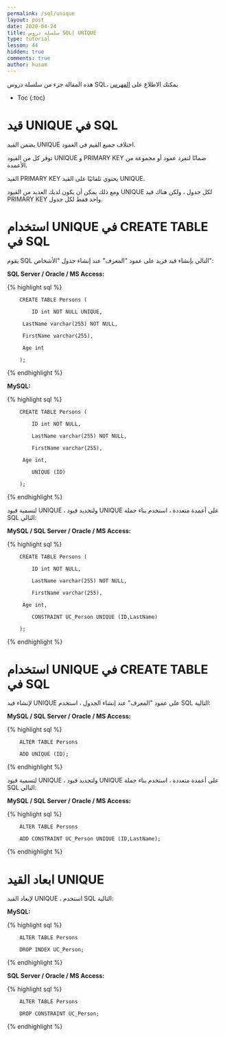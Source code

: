 ```yaml
---
permalink: /sql/unique
layout: post
date: 2020-04-24
title: سلسلة دروس SQL| UNIQUE
type: tutorial
lesson: 44
hidden: true
comments: true
author: husam
---
```


هذه المقالة جزء من سلسلة دروس SQL، يمكنك الاطلاع على [الفهرس](intro)

* Toc
{:toc}

# قيد UNIQUE في SQL

يضمن القيد UNIQUE اختلاف جميع القيم في العمود.

توفر كل من القيود UNIQUE و PRIMARY KEY ضمانًا لتفرد عمود أو مجموعة من الأعمدة.

القيد PRIMARY KEY يحتوي تلقائيًا على القيد UNIQUE.

ومع ذلك يمكن أن يكون لديك العديد من القيود UNIQUE لكل جدول ، ولكن هناك قيد PRIMARY KEY واحد فقط لكل جدول.

# استخدام UNIQUE في CREATE TABLE في SQL

يقوم SQL التالي بإنشاء قيد فريد على عمود "المعرف" عند إنشاء جدول "الأشخاص":

**SQL Server / Oracle / MS Access:**

{% highlight sql %}

		CREATE TABLE Persons (

    		ID int NOT NULL UNIQUE,

   		 LastName varchar(255) NOT NULL,

   		 FirstName varchar(255),

   		 Age int

		);

{% endhighlight %}

**MySQL:**

{% highlight sql %}

		CREATE TABLE Persons (

    		ID int NOT NULL,

    		LastName varchar(255) NOT NULL,

    		FirstName varchar(255),

   		 Age int,

    		UNIQUE (ID)

		); 

{% endhighlight %}

لتسمية قيود UNIQUE ، ولتحديد قيود UNIQUE على أعمدة متعددة ، استخدم بناء جملة SQL التالي:

**MySQL / SQL Server / Oracle / MS Access:**

{% highlight sql %}

		CREATE TABLE Persons (

    		ID int NOT NULL,

    		LastName varchar(255) NOT NULL,

    		FirstName varchar(255),

   		 Age int,

    		CONSTRAINT UC_Person UNIQUE (ID,LastName)

		); 

{% endhighlight %}

# استخدام UNIQUE في CREATE TABLE في SQL

لإنشاء قيد UNIQUE على عمود "المعرف" عند إنشاء الجدول  ، استخدم SQL التالية:

**MySQL / SQL Server / Oracle / MS Access:**

{% highlight sql %}

		ALTER TABLE Persons

		ADD UNIQUE (ID); 

{% endhighlight %}

لتسمية قيود UNIQUE ، ولتحديد قيود UNIQUE على أعمدة متعددة ، استخدم بناء جملة SQL التالي:

**MySQL / SQL Server / Oracle / MS Access:**

{% highlight sql %}

		ALTER TABLE Persons

		ADD CONSTRAINT UC_Person UNIQUE (ID,LastName); 

{% endhighlight %}

# ابعاد القيد UNIQUE

لإبعاد القيد UNIQUE ، استخدم SQL التالية:

**MySQL:**

{% highlight sql %}

		ALTER TABLE Persons

		DROP INDEX UC_Person;

{% endhighlight %} 

**SQL Server / Oracle / MS Access:**

{% highlight sql %}

		ALTER TABLE Persons

		DROP CONSTRAINT UC_Person; 

{% endhighlight %}


